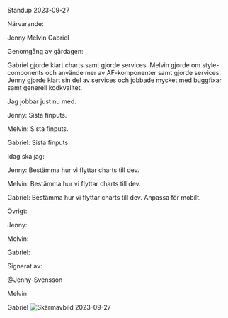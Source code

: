 Standup 2023-09-27

Närvarande:

Jenny Melvin Gabriel


Genomgång av gårdagen:

Gabriel gjorde klart charts samt gjorde services.
Melvin gjorde om style-components och använde mer av AF-komponenter samt gjorde services.
Jenny gjorde klart sin del av services och jobbade mycket med buggfixar samt generell kodkvalitet.




Jag jobbar just nu med:

Jenny: Sista finputs. 

Melvin: Sista finputs. 

Gabriel: Sista finputs. 




Idag ska jag:

Jenny: Bestämma hur vi flyttar charts till dev.

Melvin: Bestämma hur vi flyttar charts till dev.

Gabriel: Bestämma hur vi flyttar charts till dev. Anpassa för mobilt.




Övrigt:



Jenny:

Melvin:

Gabriel:




Signerat av:

@Jenny-Svensson

Melvin

Gabriel
![Skärmavbild 2023-09-27](https://github.com/Medieinstitutet/case-f-r-arbetsf-rmedlingen-och-jobtech-grupp-2-1/assets/61707427/4706a611-a54e-40de-93d6-46837cf3b602)
